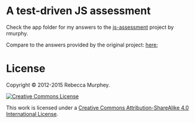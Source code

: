 # A test-driven JS assessment

Check the app folder for my answers to the [js-assessment](https://github.com/rmurphey/js-assessment) project by rmurphy.


Compare to the answers provided by the original project:
[here](https://github.com/rmurphey/js-assessment-answers); 

# License

Copyright &copy; 2012-2015 Rebecca Murphey.

<a rel="license" href="http://creativecommons.org/licenses/by-sa/4.0/"><img alt="Creative Commons License" style="border-width:0" src="https://i.creativecommons.org/l/by-sa/4.0/88x31.png" /></a>

This work is licensed under a <a rel="license" href="http://creativecommons.org/licenses/by-sa/4.0/">Creative Commons Attribution-ShareAlike 4.0 International License</a>.
